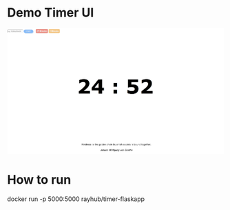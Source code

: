 # Demo Timer UI

![alt text](./assets/demo.png)

# How to run

docker run -p 5000:5000 rayhub/timer-flaskapp
